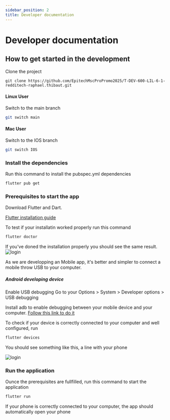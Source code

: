 ```yaml
---
sidebar_position: 2
title: Developer documentation
---
```


# Developer documentation

## How to get started in the development

Clone the project 

```git
git clone https://github.com/EpitechMscProPromo2025/T-DEV-600-LIL-6-1-redditech-raphael.thibaut.git
```

#### Linux User

Switch to the main branch
```bash
git switch main
```

#### Mac User

Switch to the IOS branch
```bash
git switch IOS
```

### Install the dependencies

Run this command to install the pubspec.yml dependencies 

```bash
flutter pub get
```

###  Prerequisites to start the app

Download Flutter and Dart.

[Flutter installation guide](https://docs.flutter.dev/get-started/install)

To test if your installatin worked properly run this command

```bash
flutter doctor
```

If you've doned the installation properly you should see the same result.
![login](/img/RedSync/flutter_doctor.png)


As we are developping an Mobile app, it's better and simpler to connect a mobile throw USB to your computer.

##### Android developing device

Enable USB debugging
Go to your Options > System > Developer options > USB debugging

Install adb to enable debugging between your mobile device and your computer.
[Follow this link to do it](https://www.xda-developers.com/install-adb-windows-macos-linux/)

To check if your device is correctly connected to your computer and well configured, run

```bash
flutter devices
```

You should see something like this, a line with your phone 

![login](/img/RedSync/flutter_devices.png)

### Run the application

Ounce the prerequisites are fullfilled, run this command to start the application

```bash
flutter run 
```

If your phone is correctly connected to your computer, the app should automatically open your phone